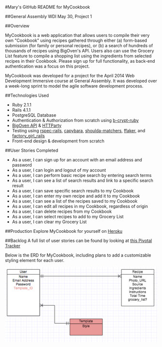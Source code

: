 #Mary's GitHub README for MyCookbook

##General Assembly WDI May 30, Project 1

##Overview

MyCookbook is a web application that allows users to compile their very own "Cookbook" using recipes gathered through either (a) form-based submission (for family or personal recipes), or (b) a search of hundreds of thousands of recipes using BigOven's API. Users also can use the Grocery List feature to compile a shopping list using the ingredients from selected recipes in their Cookbook. Please sign up for full functionality, as back-end authentication was a focus on this project.

MyCookbook was developed for a project for the April 2014 Web Development Immersive course at General Assembly. It was developed over a week-long sprint to model the agile software development process.

##Technologies Used
* Ruby 2.1.1
* Rails 4.1.1
* PostgreSQL Database
* Authentication & Authorization from scratch using [b-crypt-ruby](http://bcrypt-ruby.rubyforge.org/ "bcrypt-ruby")
* [BigOven API](http://api.bigoven.com/ "BigOven API") & [HTTParty](https://github.com/jnunemaker/httparty "HTTParty")
* Testing using [rspec-rails](https://github.com/rspec/rspec-rails), [capybara](https://github.com/jnicklas/capybara), [shoulda-matchers](https://github.com/thoughtbot/shoulda-matchers), [ffaker](https://github.com/EmmanuelOga/ffaker), and [factory_girl_rails](https://github.com/thoughtbot/factory_girl_rails)
* Front-end design & development from scratch

##User Stories Completed
* As a user, I can sign up for an account with an email address and password
* As a user, I can login and logout of my account
* As a user, I can perform basic recipe search by entering search terms
* As a user, I can see a list of search results and link to a specific  search result
* As a user, I can save specific search results to my Cookbook
* As a user, I can enter my own recipe and add it to my Cookbook
* As a user, I can see a list of the recipes saved to my Cookbook
* As a user, I can edit all recipes in my Cookbook, regardless of origin
* As a user, I can delete recipes from my Cookbook
* As a user, I can select recipes to add to my Grocery List
* As a user, I can clear my Grocery List


##Production
Explore MyCookbook for yourself on [Heroku](http://myc00kb00k.herokuapp.com/)

##Backlog
A full list of user stories can be found by looking at [this Pivotal Tracker](https://www.pivotaltracker.com/s/projects/1086748 "Pivotal Tracker")

Below is the ERD for MyCookbook, including plans to add a customizable styling element for each user.

![ERD](ERD.png)
